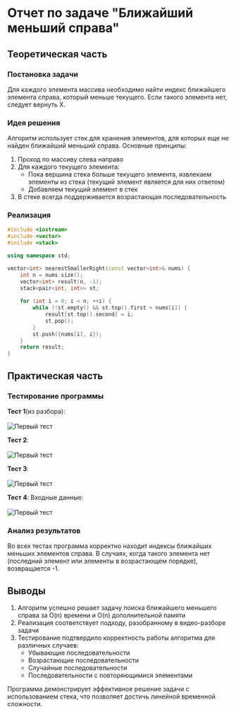 # Отчет по задаче "Ближайший меньший справа"

## Теоретическая часть

### Постановка задачи
Для каждого элемента массива необходимо найти индекс ближайшего элемента справа, который меньше текущего. Если такого элемента нет, следует вернуть Х.

### Идея решения
Алгоритм использует стек для хранения элементов, для которых еще не найден ближайший меньший справа. Основные принципы:
1. Проход по массиву слева направо
2. Для каждого текущего элемента:
   - Пока вершина стека больше текущего элемента, извлекаем элементы из стека (текущий элемент является для них ответом)
   - Добавляем текущий элемент в стек
3. В стеке всегда поддерживается возрастающая последовательность

### Реализация
```cpp
#include <iostream>
#include <vector>
#include <stack>

using namespace std;

vector<int> nearestSmallerRight(const vector<int>& nums) {
    int n = nums.size();
    vector<int> result(n, -1);
    stack<pair<int, int>> st;
    
    for (int i = 0; i < n; ++i) {
        while (!st.empty() && st.top().first > nums[i]) {
            result[st.top().second] = i;
            st.pop();
        }
        st.push({nums[i], i});
    }
    return result;
}
```

## Практическая часть

### Тестирование программы

**Тест 1**(из разбора): <br><br>
![Первый тест](https://github.com/BoT-TEMA/add/blob/main/Screenshot%202025-06-05%20at%2023.54.39.png)
<br>

**Тест 2**: <br><br>
![Первый тест](https://github.com/BoT-TEMA/add/blob/main/Screenshot%202025-06-05%20at%2023.54.39.png)
<br>

**Тест 3**: <br><br>
![Первый тест](https://github.com/BoT-TEMA/add/blob/main/Screenshot%202025-06-05%20at%2023.54.39.png)
<br>

**Тест 4**: Входные данные: <br><br>
![Первый тест](https://github.com/BoT-TEMA/add/blob/main/Screenshot%202025-06-05%20at%2023.54.39.png)
<br>

### Анализ результатов
Во всех тестах программа корректно находит индексы ближайших меньших элементов справа. В случаях, когда такого элемента нет (последний элемент или элементы в возрастающем порядке), возвращается -1.

## Выводы

1. Алгоритм успешно решает задачу поиска ближайшего меньшего справа за O(n) времени и O(n) дополнительной памяти
2. Реализация соответствует подходу, разобранному в видео-разборе задачи
3. Тестирование подтвердило корректность работы алгоритма для различных случаев:
   - Убывающие последовательности
   - Возрастающие последовательности
   - Случайные последовательности
   - Последовательности с повторяющимися элементами

Программа демонстрирует эффективное решение задачи с использованием стека, что позволяет достичь линейной временной сложности.

